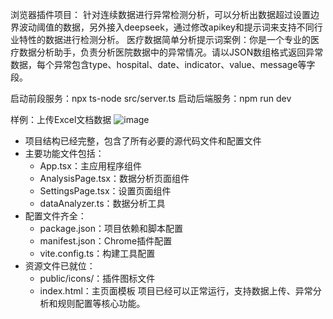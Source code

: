 浏览器插件项目：
针对连续数据进行异常检测分析，可以分析出数据超过设置边界波动阈值的数据，另外接入deepseek，通过修改apikey和提示词来支持不同行业特性的数据进行检测分析。
医疗数据简单分析提示词案例：你是一个专业的医疗数据分析助手，负责分析医院数据中的异常情况。请以JSON数组格式返回异常数据，每个异常包含type、hospital、date、indicator、value、message等字段。

启动前段服务：npx ts-node src/server.ts
启动后端服务：npm run dev

样例：上传Excel文档数据
![image](https://github.com/user-attachments/assets/c610650c-252c-4e52-b7bd-bc3955d85d14)


- 项目结构已经完整，包含了所有必要的源代码文件和配置文件
- 主要功能文件包括：
  - App.tsx：主应用程序组件
  - AnalysisPage.tsx：数据分析页面组件
  - SettingsPage.tsx：设置页面组件
  - dataAnalyzer.ts：数据分析工具
- 配置文件齐全：
  - package.json：项目依赖和脚本配置
  - manifest.json：Chrome插件配置
  - vite.config.ts：构建工具配置
- 资源文件已就位：
  - public/icons/：插件图标文件
  - index.html：主页面模板
项目已经可以正常运行，支持数据上传、异常分析和规则配置等核心功能。
